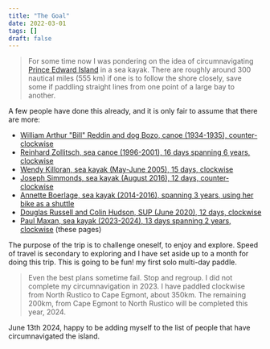 ```yaml
---
title: "The Goal"
date: 2022-03-01
tags: []
draft: false
---
```


> For some time now I was pondering on the idea of circumnavigating [Prince Edward Island](https://www.google.ca/maps/@46.4033276,-62.9856972,8.32z) in a sea kayak. There are roughly around 300 nautical miles (555 km) if one is to follow the shore closely, save some if paddling straight lines from one point of a large bay to another.

A few people have done this already, and it is only fair to assume that there are more:

- [William Arthur "Bill" Reddin and dog Bozo, canoe (1934-1935), counter-clockwise](https://islandvoices.ca/islandora/object/ivoices%3A318)
- [Reinhard Zollitsch, sea canoe (1996-2001), 16 days spanning 6 years, clockwise](http://www.zollitschcanoeadventures.com/articles/pei.html)
- [Wendy Killoran, sea kayak (May-June 2005), 15 days, clockwise](https://glska.com/around-p-e-i-by-kayak/)
- [Joseph Simmonds, sea kayak (August 2016), 12 days, counter-clockwise](https://www.cbc.ca/news/canada/prince-edward-island/pei-kayak-1.3729504)
- [Annette Boerlage, sea kayak (2014-2016), spanning 3 years, using her bike as a shuttle](https://fourfeetonadventure.com/)
- [Douglas Russell and Colin Hudson, SUP (June 2020), 12 days, clockwise](https://atlantic.ctvnews.ca/two-veterans-become-first-to-paddleboard-around-p-e-i-for-injured-soldiers-1.5978679)
- [Paul Maxan, sea kayak (2023-2024), 13 days spanning 2 years, clockwise]() (these pages)

The purpose of the trip is to challenge oneself, to enjoy and explore. Speed of travel is secondary to exploring and I have set aside up to a month for doing this trip. This is going to be fun! my first solo multi-day paddle.

> Even the best plans sometime fail. Stop and regroup. I did not complete my circumnavigation in 2023. I have paddled clockwise from North Rustico to Cape Egmont, about 350km. The remaining 200km, from Cape Egmont to North Rustico will be completed this year, 2024.

June 13th 2024, happy to be adding myself to the list of people that have circumnavigated the island.
